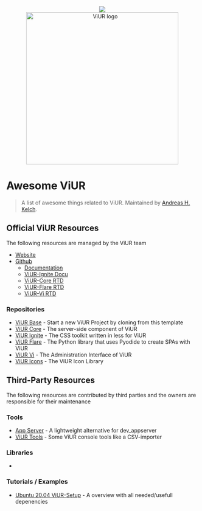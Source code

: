 ---
---
<div align="center">
  <a href="https://github.com/sindresorhus/awesome#readme"><img src="https://awesome.re/badge-flat.svg" /></a><br>
  <a href="https://www.viur.dev/"><img width="400" src="https://www.viur.dev/static/images/logo-red.svg" alt="ViUR logo"></a>
</div>

# Awesome ViUR
> A list of awesome things related to ViUR. Maintained by <a rel="" href="https://github.com/XeoN-GHMB">Andreas H. Kelch</a>.


## Official ViUR Resources
The following resources are managed by the ViUR team
- [Website](https://www.viur.dev/)
- [Github](https://github.com/viur-framework)
  - [Documentation](https://docs.viur.dev/latest/)
  - [ViUR-Ignite Docu](https://ignite.viur.dev/)
  - [ViUR-Core RTD](https://viur-core.readthedocs.io/)
  - [ViUR-Flare RTD](https://viur-flare.readthedocs.io/)
  - [ViUR-Vi RTD](https://viur-vi.readthedocs.io/)

### Repositories
- [ViUR Base](https://github.com/viur-framework/viur-base) - Start a new ViUR Project by cloning from this template
- [ViUR Core](https://github.com/viur-framework/viur-core) - The server-side component of ViUR
- [ViUR Ignite](https://github.com/viur-framework/viur-ignite) - The CSS toolkit written in less for ViUR
- [ViUR Flare](https://github.com/viur-framework/flare) - The Python library that uses Pyodide to create SPAs with ViUR
- [ViUR Vi](https://github.com/viur-framework/viur-vi) - The Administration Interface of ViUR
- [ViUR Icons](https://github.com/viur-framework/viur-icons) - The ViUR Icon Library

## Third-Party Resources
The following resources are contributed by third parties and the owners are responsible for their maintenance

### Tools
- [App Server](https://github.com/XeoN-GHMB/app_server) - A lightweight alternative for dev_appserver
- [ViUR Tools](https://github.com/viur-framework/viur-tools) - Some ViUR console tools like a CSV-importer

### Libraries
-

### Tutorials / Examples
- [Ubuntu 20.04 ViUR-Setup](https://gist.github.com/XeoN-GHMB/1ccf6d9f5799eb0502041b44a7ffb15b) - A overview with all needed/usefull depenencies
